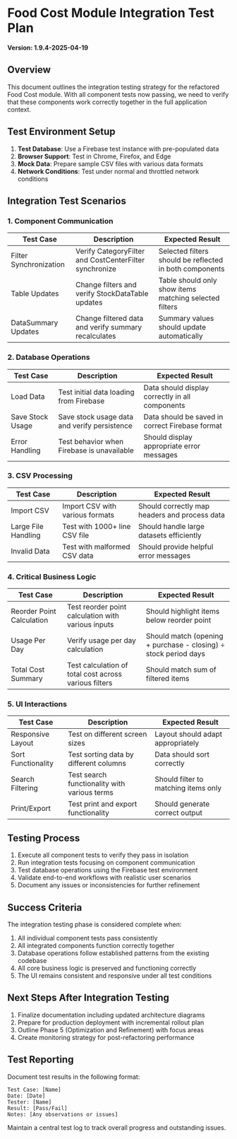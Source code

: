 # Food Cost Module Integration Test Plan

**Version: 1.9.4-2025-04-19**

## Overview

This document outlines the integration testing strategy for the refactored Food Cost module. With all component tests now passing, we need to verify that these components work correctly together in the full application context.

## Test Environment Setup

1. **Test Database**: Use a Firebase test instance with pre-populated data
2. **Browser Support**: Test in Chrome, Firefox, and Edge
3. **Mock Data**: Prepare sample CSV files with various data formats
4. **Network Conditions**: Test under normal and throttled network conditions

## Integration Test Scenarios

### 1. Component Communication

| Test Case | Description | Expected Result |
|-----------|-------------|-----------------|
| Filter Synchronization | Verify CategoryFilter and CostCenterFilter synchronize | Selected filters should be reflected in both components |
| Table Updates | Change filters and verify StockDataTable updates | Table should only show items matching selected filters |
| DataSummary Updates | Change filtered data and verify summary recalculates | Summary values should update automatically |

### 2. Database Operations

| Test Case | Description | Expected Result |
|-----------|-------------|-----------------|
| Load Data | Test initial data loading from Firebase | Data should display correctly in all components |
| Save Stock Usage | Save stock usage data and verify persistence | Data should be saved in correct Firebase format |
| Error Handling | Test behavior when Firebase is unavailable | Should display appropriate error messages |

### 3. CSV Processing

| Test Case | Description | Expected Result |
|-----------|-------------|-----------------|
| Import CSV | Import CSV with various formats | Should correctly map headers and process data |
| Large File Handling | Test with 1000+ line CSV file | Should handle large datasets efficiently |
| Invalid Data | Test with malformed CSV data | Should provide helpful error messages |

### 4. Critical Business Logic

| Test Case | Description | Expected Result |
|-----------|-------------|-----------------|
| Reorder Point Calculation | Test reorder point calculation with various inputs | Should highlight items below reorder point |
| Usage Per Day | Verify usage per day calculation | Should match (opening + purchase - closing) ÷ stock period days |
| Total Cost Summary | Test calculation of total cost across various filters | Should match sum of filtered items |

### 5. UI Interactions

| Test Case | Description | Expected Result |
|-----------|-------------|-----------------|
| Responsive Layout | Test on different screen sizes | Layout should adapt appropriately |
| Sort Functionality | Test sorting data by different columns | Data should sort correctly |
| Search Filtering | Test search functionality with various terms | Should filter to matching items only |
| Print/Export | Test print and export functionality | Should generate correct output |

## Testing Process

1. Execute all component tests to verify they pass in isolation
2. Run integration tests focusing on component communication
3. Test database operations using the Firebase test environment
4. Validate end-to-end workflows with realistic user scenarios
5. Document any issues or inconsistencies for further refinement

## Success Criteria

The integration testing phase is considered complete when:

1. All individual component tests pass consistently
2. All integrated components function correctly together
3. Database operations follow established patterns from the existing codebase
4. All core business logic is preserved and functioning correctly
5. The UI remains consistent and responsive under all test conditions

## Next Steps After Integration Testing

1. Finalize documentation including updated architecture diagrams
2. Prepare for production deployment with incremental rollout plan
3. Outline Phase 5 (Optimization and Refinement) with focus areas
4. Create monitoring strategy for post-refactoring performance

## Test Reporting

Document test results in the following format:

```
Test Case: [Name]
Date: [Date]
Tester: [Name]
Result: [Pass/Fail]
Notes: [Any observations or issues]
```

Maintain a central test log to track overall progress and outstanding issues.
